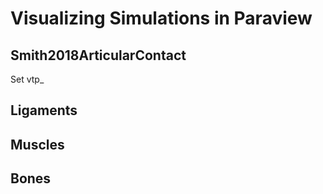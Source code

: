 # Visualizing Simulations in Paraview



## Smith2018ArticularContact
Set vtp_
## Ligaments

## Muscles

## Bones
